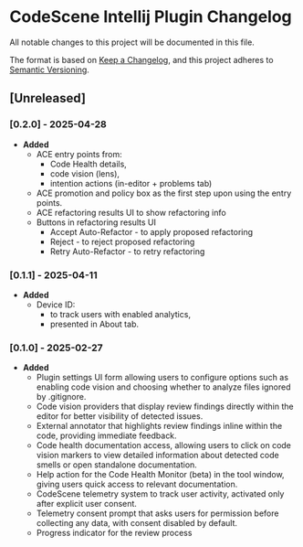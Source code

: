 # CodeScene Intellij Plugin Changelog

All notable changes to this project will be documented in this file.

The format is based on [Keep a Changelog](https://keepachangelog.com/en/1.1.0/),
and this project adheres to [Semantic Versioning](https://semver.org/spec/v2.0.0.html).

## [Unreleased]

### [0.2.0] - 2025-04-28
- **Added**
    - ACE entry points from:
        - Code Health details,
        - code vision (lens),
        - intention actions (in-editor + problems tab)
    - ACE promotion and policy box as the first step upon using the entry points.
    - ACE refactoring results UI to show refactoring info
    - Buttons in refactoring results UI
        - Accept Auto-Refactor - to apply proposed refactoring
        - Reject - to reject proposed refactoring
        - Retry Auto-Refactor - to retry refactoring

### [0.1.1] - 2025-04-11
- **Added**
  - Device ID:
    - to track users with enabled analytics,
    - presented in About tab.

### [0.1.0] - 2025-02-27
- **Added**
  - Plugin settings UI form allowing users to configure options such as enabling code vision and choosing whether to analyze files ignored by .gitignore.
  - Code vision providers that display review findings directly within the editor for better visibility of detected issues.
  - External annotator that highlights review findings inline within the code, providing immediate feedback.
  - Code health documentation access, allowing users to click on code vision markers to view detailed information about detected code smells or open standalone documentation.
  - Help action for the Code Health Monitor (beta) in the tool window, giving users quick access to relevant documentation.
  - CodeScene telemetry system to track user activity, activated only after explicit user consent.
  - Telemetry consent prompt that asks users for permission before collecting any data, with consent disabled by default.
  - Progress indicator for the review process